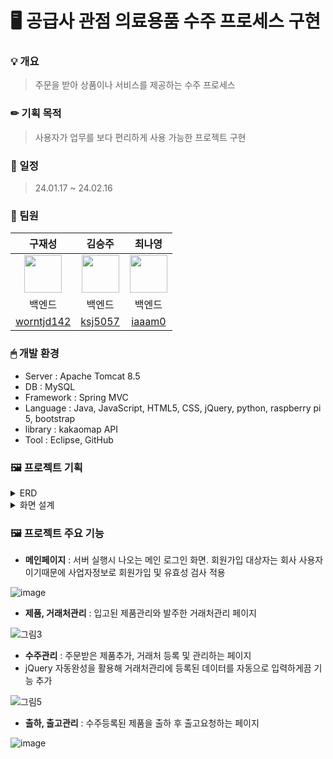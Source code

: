 <div align="left">

<h1>🖥 공급사 관점 의료용품 수주 프로세스 구현</h1>
  
### 💡 개요
> 주문을 받아 상품이나 서비스를 제공하는 수주 프로세스
### ✏ 기획 목적
> 사용자가 업무를 보다 편리하게 사용 가능한 프로젝트 구현
### 📆 일정
> 24.01.17 ~ 24.02.16
### 🙌 팀원
|구재성|김승주|최나영|
|:---:|:---:|:---:|
|<img src="https://github.com/iaaam0/project12/assets/152710037/0d2f9056-9c53-45a4-8838-c543eef375b4" width="60" height="60">|<img src="https://github.com/iaaam0/project12/assets/152710037/1d045b18-01fb-4e4d-9e64-01301be43757" width="60" height="60">|<img src="https://github.com/iaaam0/project12/assets/152710037/68fae097-760c-4749-ad89-0ad36eacba47" width="60" height="60">|
|백엔드|백엔드|백엔드|
|<a href="https://github.com/worntjd142">worntjd142</a>|<a href="https://github.com/ksj5057">ksj5057</a>|<a href="https://github.com/iaaam0/iam-0">iaaam0</a>|
### 🖱 개발 환경
- Server : Apache Tomcat 8.5
- DB : MySQL
- Framework : Spring MVC
- Language : Java, JavaScript, HTML5, CSS, jQuery, python, raspberry pi 5, bootstrap
- library : kakaomap API
- Tool : Eclipse, GitHub

### 🖼 프로젝트 기획
<details close>
  <summary>ERD</summary> 

![image](https://github.com/iaaam0/project3/assets/152710037/11b9da1b-ca67-4ba3-b3ba-f0b9f88a265e)
  
</details>

<details close>
  <summary>화면 설계</summary> 

![그림1](https://github.com/iaaam0/project3/assets/152710037/ba018877-b2bc-4230-8447-1b71ffe3e565)

  
</details>


### 🖼 프로젝트 주요 기능  
  
- <b>메인페이지</b> : 서버 실행시 나오는 메인 로그인 화면. 회원가입 대상자는 회사 사용자이기때문에 사업자정보로 회원가입 및 유효성 검사 적용
  
![image](https://github.com/iaaam0/project3/assets/152710037/064e37ec-8693-45dd-a151-8242a1c10628)

- <b>제품, 거래처관리</b> : 입고된 제품관리와 발주한 거래처관리 페이지

![그림3](https://github.com/iaaam0/project3/assets/152710037/3489073a-2036-460e-9837-647c637a8ccb)

- <b>수주관리</b> : 주문받은 제품추가, 거래처 등록 및 관리하는 페이지
- jQuery 자동완성을 활용해 거래처관리에 등록된 데이터를 자동으로 입력하게끔 기능 추가
  
![그림5](https://github.com/iaaam0/project3/assets/152710037/829747b3-0cb4-4500-9d9b-537a48b672e3)

  
- <b>출하, 출고관리</b> : 수주등록된 제품을 출하 후 출고요청하는 페이지
  
![image](https://github.com/iaaam0/project3/assets/152710037/74bccb33-7345-4ed9-9c5f-f0b98eecade8)

</div>


